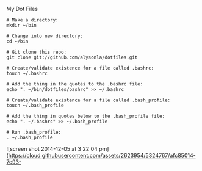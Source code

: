 My Dot Files


``` 
# Make a directory:
mkdir ~/bin

# Change into new directory:
cd ~/bin

# Git clone this repo:
git clone git://github.com/alysonla/dotfiles.git

# Create/validate existence for a file called .bashrc:
touch ~/.bashrc

# Add the thing in the quotes to the .bashrc file:
echo ". ~/bin/dotfiles/bashrc" >> ~/.bashrc

# Create/validate existence for a file called .bash_profile:
touch ~/.bash_profile

# Add the thing in quotes below to the .bash_profile file:
echo ". ~/.bashrc" >> ~/.bash_profile

# Run .bash_profile:
. ~/.bash_profile
```

![screen shot 2014-12-05 at 3 22 04 pm](https://cloud.githubusercontent.com/assets/2623954/5324767/afc85014-7c93-